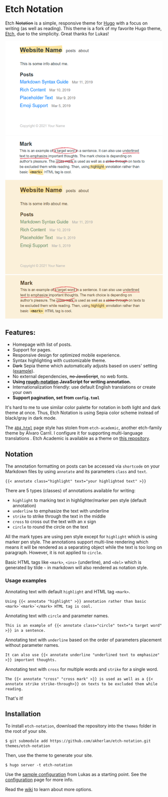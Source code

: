 # Etch Notation

Etch ~~Notation~~ is a simple, responsive theme for [Hugo](https://gohugo.io) with a focus on writing (as well as reading). This theme is a fork of my favorite Hugo theme, [Etch](https://lukasjoswiak.github.io/etch/), due to the simplicity. Great thanks for Lukas!

<img src="https://raw.githubusercontent.com/akherlan/etch-notation/master/images/screenshot_notation.png" alt="screenshot" width="545px">

<img src="https://raw.githubusercontent.com/akherlan/etch-notation/master/images/screenshot_mark.png" alt="screenshot" width="545px">

<img src="https://raw.githubusercontent.com/akherlan/etch-notation/master/images/screenshot_notation_sepia.png" alt="screenshot" width="545px">

<img src="https://raw.githubusercontent.com/akherlan/etch-notation/master/images/screenshot_mark_sepia.png" alt="screenshot" width="545px">

## Features:

* Homepage with list of posts.
* Support for pages.
* Responsive design for optimized mobile experience.
* Syntax highlighting with customizable theme.
* ~~Dark~~ Sepia theme which automatically adjusts based on users' setting ([example](https://github.com/LukasJoswiak/etch/wiki/Dark-mode)).
* No external dependencies, ~~no JavaScript~~, no web fonts.
* **Using [rough-notation](https://github.com/rough-stuff/rough-notation) JavaScript for writing annotation.**
* Internationalization friendly: use default English translations or create your own
* **Support pagination, set from `config.toml`**

It's hard to me to use similar color palette for notation in both light and dark theme at once. Thus, Etch Notation is using Sepia color scheme instead of black/gray in dark mode.

The [`404.html`](https://akherlan.github.io/nothere) page style has stolen from `etch-academic`, another etch-family theme by Álvaro Carril. I configure it for supporting multi-language translations . Etch Academic is available as a theme on [this repository](https://github.com/acarril/etch-academic/).

## Notation

The annotation formatting on posts can be accessed via `shortcode` on your Markdown files by using 	`annotate` and its parameters `class` and `text`.

```
{{< annotate class="highlight" text="your highlighted text" >}}
```

There are 5 types (classes) of annotations available for writing:

* `highlight` to marking text in highlighter/marker pen style (default annotation)
* `underline` to emphasize the text with underline
* `strike` to strike through the text in the middle
* `cross` to cross out the text with an x sign
* `circle` to round the circle on the text

All the mark types are using pen style except for `highlight` which is using marker pen style. The annotations support multi-line rendering which means it will be rendered as a separating object while the text is too long on paragraph. However, it is not applied to `circle`.

Basic HTML tags like `<mark>`, `<ins>` (underline), and `<del>` which is generated by tilde `~` in markdown will also rendered as notation style.

### Usage examples

Annotating text with default `highlight` and HTML tag `<mark>`.

```
Using {{< annotate "highlight" >}} annotation rather than basic <mark>`<mark>`</mark> HTML tag is cool.
```

Annotating text with `circle` and parameter names.

```
This is an example of {{< annotate class="circle" text="a target word" >}} in a sentence.
```

Annotating text with `underline` based on the order of parameters placement without parameter names.

```
It can also use {{< annotate underline "underlined text to emphasize" >}} important thoughts.
```

Annotating text with `cross` for multiple words and `strike` for a single word.

```
The {{< annotate "cross" "cross mark" >}} is used as well as a {{< annotate strike strike-through>}} on texts to be excluded them while reading.
```

That's it!

## Installation

To install `etch-notation`, download the repository into the `themes` folder in the root of your site.

```
$ git submodule add https://github.com/akherlan/etch-notation.git themes/etch-notation
```

Then, use the theme to generate your site.

```
$ hugo server -t etch-notation
```

Use the [sample configuration](https://github.com/LukasJoswiak/etch/wiki/Configuration#sample-configuration) from Lukas as a starting point. See the [configuration](https://github.com/LukasJoswiak/etch/wiki/Configuration) page for more info.

Read the [wiki](https://github.com/LukasJoswiak/etch/wiki) to learn about more options.
